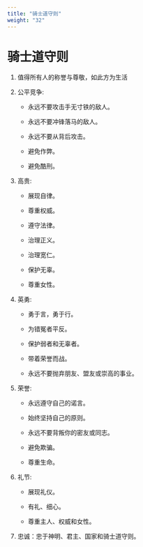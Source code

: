 ```yaml
---
title: "骑士道守则"
weight: "32"
---
```

# 骑士道守则

1. 值得所有人的称誉与尊敬，如此方为生活

2. 公平竞争:

   - 永远不要攻击手无寸铁的敌人。

   - 永远不要冲锋落马的敌人。

   - 永远不要从背后攻击。

   - 避免作弊。

   - 避免酷刑。

3. 高贵:

   - 展现自律。

   - 尊重权威。

   - 遵守法律。

   - 治理正义。

   - 治理宽仁。

   - 保护无辜。

   - 尊重女性。

4. 英勇:

   - 勇于言，勇于行。

   - 为错冤者平反。

   - 保护弱者和无辜者。

   - 带着荣誉而战。

   - 永远不要抛弃朋友、盟友或崇高的事业。

5. 荣誉:

   - 永远遵守自己的诺言。

   - 始终坚持自己的原则。

   - 永远不要背叛你的密友或同志。

   - 避免欺骗。

   - 尊重生命。

6. 礼节:

   - 展现礼仪。

   - 有礼、细心。

   - 尊重主人、权威和女性。

7. 忠诚：忠于神明、君主、国家和骑士道守则。
